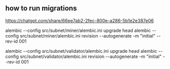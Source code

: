 ## how to run migrations

https://chatgpt.com/share/66ee7ab2-2fec-800e-a286-5b1e2e387e06


alembic --config src/subnet/miner/alembic.ini upgrade head
alembic --config src/subnet/miner/alembic.ini revision --autogenerate -m "initial" --rev-id 001


alembic --config src/subnet/validator/alembic.ini upgrade head
alembic --config src/subnet/validator/alembic.ini revision --autogenerate -m "initial" --rev-id 001
